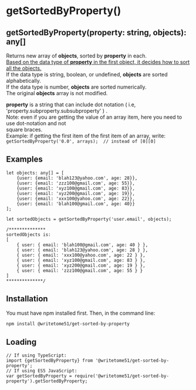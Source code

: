 # getSortedByProperty()

## getSortedByProperty(property: string, objects): any[]

Returns new array of <b>objects</b>, sorted by <b>property</b> in each.  
<u>Based on the data type of <b>property</b> in the first object, it decides how to sort all the 
objects.</u>  
If the data type is string, boolean, or undefined, <b>objects</b> are sorted alphabetically.  
If the data type is number, <b>objects</b> are sorted numerically.  
The original <b>objects</b> array is not modified.

<b>property</b> is a string that can include dot notation ( i.e,  'property.subproperty.subsubproperty' ) .  
Note:  even if you are getting the value of an array item, here you need to use dot-notation and not  
square braces.  
Example:  if getting the first item of the first item of an array, write:  
`getSortedByProperty('0.0', arrays);  // instead of [0][0]`

## Examples
```
let objects: any[] = [
	{user: {email: 'blah123@yahoo.com', age: 28}},
	{user: {email: 'zzz100@gmail.com', age: 55}},
	{user: {email: 'xyz100@gmail.com', age: 83}},
	{user: {email: 'xyz200@gmail.com', age: 19}},
	{user: {email: 'xxx100@yahoo.com', age: 22}},
	{user: {email: 'blah100@gmail.com', age: 40}}
];

let sortedObjects = getSortedByProperty('user.email', objects);

/**************
sortedObjects is:
[
    { user: { email: 'blah100@gmail.com', age: 40 } },
    { user: { email: 'blah123@yahoo.com', age: 28 } },
    { user: { email: 'xxx100@yahoo.com', age: 22 } },
    { user: { email: 'xyz100@gmail.com', age: 83 } },
    { user: { email: 'xyz200@gmail.com', age: 19 } },
    { user: { email: 'zzz100@gmail.com', age: 55 } } 
]
**************/
```

## Installation

You must have npm installed first.  Then, in the command line:

```bash
npm install @writetome51/get-sorted-by-property
```

## Loading
```
// If using TypeScript:
import {getSortedByProperty} from '@writetome51/get-sorted-by-property';
// If using ES5 JavaScript:
var getSortedByProperty = require('@writetome51/get-sorted-by-property').getSortedByProperty;
```
